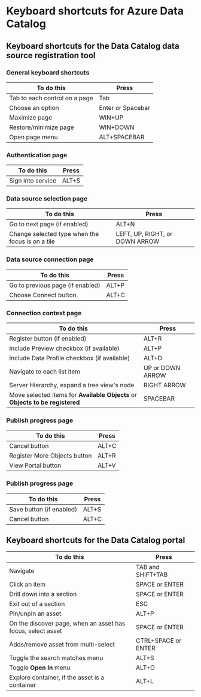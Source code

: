 <properties
   pageTitle="Azure Data Catalog  | Microsoft Azure"
   description="This article shows the Keyboard shortcuts for Azure Data Catalog."
   services="data-catalog"
   documentationCenter=""
   authors="dvana"
   manager="NA"
   editor="steelanddata"
   tags=""/>
<tags
   ms.service="data-catalog"
   ms.devlang="NA"
   ms.topic="article"
   ms.tgt_pltfrm="NA"
   ms.workload="data-catalog"
   ms.date="03/31/2016"
   ms.author="derrickv"/>

# Keyboard shortcuts for Azure Data Catalog

## Keyboard shortcuts for the Data Catalog data source registration tool

### General keyboard shortcuts

|To do this|Press
|---|---
|Tab to each control on a page|Tab
|Choose an option|Enter or Spacebar
|Maximize page|WIN+UP
|Restore/minimize page | WIN+DOWN
|Open page menu| ALT+SPACEBAR


### Authentication page

|To do this|Press
|---|---
|Sign into service|ALT+S

### Data source selection page

|To do this|Press
|---|---
|Go to next page (if enabled)|ALT+N
|Change selected type when the focus is on a tile|LEFT, UP, RIGHT, or DOWN ARROW

### Data source connection page

|To do this|Press
|---|---
|Go to previous page (if enabled)|ALT+P
|Choose Connect button.| ALT+C

### Connection context page

|To do this|Press
|---|---
|Register button (if enabled)| ALT+R
|Include Preview checkbox (if available)|ALT+P
|Include Data Profile checkbox (if available)|ALT+D
|Navigate to each list item|UP or DOWN ARROW
| Server Hierarchy, expand a tree view's node |RIGHT ARROW
| Move selected items for **Available Objects** or **Objects to be registered** | SPACEBAR

### Publish progress page

|To do this|Press
|---|---
|Cancel button|ALT+C
|Register More Objects button| ALT+R
|View Portal button  | ALT+V

### Publish progress page

|To do this|Press
|---|---
|Save button (if enabled)| ALT+S
|Cancel button|ALT+C

## Keyboard shortcuts for the Data Catalog portal

|To do this|Press
|---|---
|Navigate| TAB and SHIFT+TAB
|Click an item| SPACE or ENTER
|Drill down into a section| SPACE or ENTER
|Exit out of a section| ESC
|Pin/unpin an asset| ALT+P
|On the discover page, when an asset has focus, select asset| SPACE or ENTER
|Adds/remove asset from multi-select| CTRL+SPACE or ENTER
|Toggle the search matches menu| ALT+S
|Toggle **Open In** menu | ALT+O
|Explore container, if the asset is a container | ALT+L
